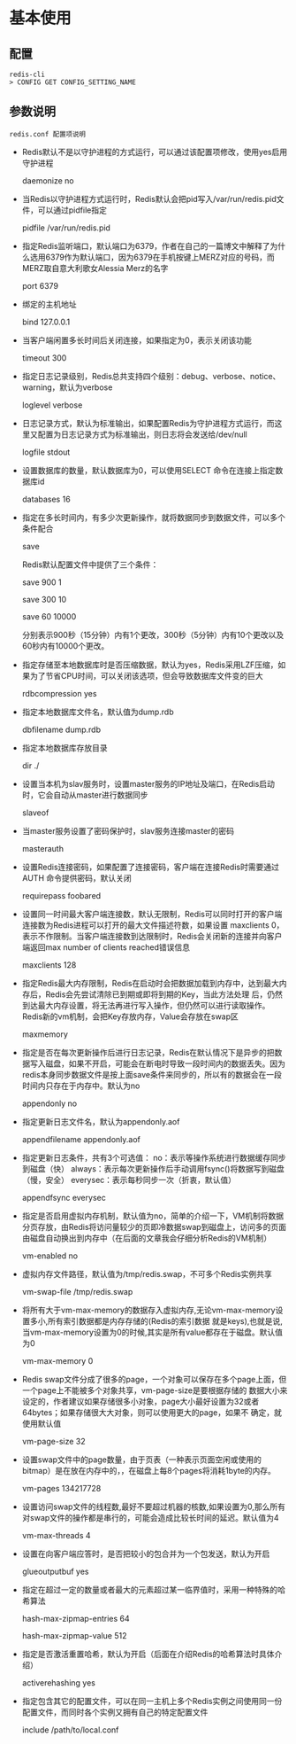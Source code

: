 # 基本使用

## 配置

```shell
redis-cli
> CONFIG GET CONFIG_SETTING_NAME
```

## 参数说明

`redis.conf 配置项说明`

- Redis默认不是以守护进程的方式运行，可以通过该配置项修改，使用yes启用守护进程

    daemonize no

- 当Redis以守护进程方式运行时，Redis默认会把pid写入/var/run/redis.pid文件，可以通过pidfile指定

    pidfile /var/run/redis.pid

- 指定Redis监听端口，默认端口为6379，作者在自己的一篇博文中解释了为什么选用6379作为默认端口，因为6379在手机按键上MERZ对应的号码，而MERZ取自意大利歌女Alessia Merz的名字

    port 6379

- 绑定的主机地址

    bind 127.0.0.1

- 当客户端闲置多长时间后关闭连接，如果指定为0，表示关闭该功能

    timeout 300

- 指定日志记录级别，Redis总共支持四个级别：debug、verbose、notice、warning，默认为verbose

    loglevel verbose

- 日志记录方式，默认为标准输出，如果配置Redis为守护进程方式运行，而这里又配置为日志记录方式为标准输出，则日志将会发送给/dev/null

    logfile stdout

- 设置数据库的数量，默认数据库为0，可以使用SELECT <dbid>命令在连接上指定数据库id

    databases 16

- 指定在多长时间内，有多少次更新操作，就将数据同步到数据文件，可以多个条件配合

    save <seconds> <changes>

    Redis默认配置文件中提供了三个条件：

    save 900 1

    save 300 10

    save 60 10000

    分别表示900秒（15分钟）内有1个更改，300秒（5分钟）内有10个更改以及60秒内有10000个更改。


- 指定存储至本地数据库时是否压缩数据，默认为yes，Redis采用LZF压缩，如果为了节省CPU时间，可以关闭该选项，但会导致数据库文件变的巨大

    rdbcompression yes

- 指定本地数据库文件名，默认值为dump.rdb

    dbfilename dump.rdb

- 指定本地数据库存放目录

    dir ./

- 设置当本机为slav服务时，设置master服务的IP地址及端口，在Redis启动时，它会自动从master进行数据同步

    slaveof <masterip> <masterport>

- 当master服务设置了密码保护时，slav服务连接master的密码

    masterauth <master-password>

- 设置Redis连接密码，如果配置了连接密码，客户端在连接Redis时需要通过AUTH <password>命令提供密码，默认关闭

    requirepass foobared

- 设置同一时间最大客户端连接数，默认无限制，Redis可以同时打开的客户端连接数为Redis进程可以打开的最大文件描述符数，如果设置 maxclients 0，表示不作限制。当客户端连接数到达限制时，Redis会关闭新的连接并向客户端返回max number of clients reached错误信息

    maxclients 128

- 指定Redis最大内存限制，Redis在启动时会把数据加载到内存中，达到最大内存后，Redis会先尝试清除已到期或即将到期的Key，当此方法处理 后，仍然到达最大内存设置，将无法再进行写入操作，但仍然可以进行读取操作。Redis新的vm机制，会把Key存放内存，Value会存放在swap区

    maxmemory <bytes>

- 指定是否在每次更新操作后进行日志记录，Redis在默认情况下是异步的把数据写入磁盘，如果不开启，可能会在断电时导致一段时间内的数据丢失。因为 redis本身同步数据文件是按上面save条件来同步的，所以有的数据会在一段时间内只存在于内存中。默认为no

    appendonly no

- 指定更新日志文件名，默认为appendonly.aof

     appendfilename appendonly.aof

- 指定更新日志条件，共有3个可选值：
    no：表示等操作系统进行数据缓存同步到磁盘（快）
    always：表示每次更新操作后手动调用fsync()将数据写到磁盘（慢，安全）
    everysec：表示每秒同步一次（折衷，默认值）

    appendfsync everysec


- 指定是否启用虚拟内存机制，默认值为no，简单的介绍一下，VM机制将数据分页存放，由Redis将访问量较少的页即冷数据swap到磁盘上，访问多的页面由磁盘自动换出到内存中（在后面的文章我会仔细分析Redis的VM机制）

     vm-enabled no

- 虚拟内存文件路径，默认值为/tmp/redis.swap，不可多个Redis实例共享

     vm-swap-file /tmp/redis.swap

- 将所有大于vm-max-memory的数据存入虚拟内存,无论vm-max-memory设置多小,所有索引数据都是内存存储的(Redis的索引数据 就是keys),也就是说,当vm-max-memory设置为0的时候,其实是所有value都存在于磁盘。默认值为0

     vm-max-memory 0

- Redis swap文件分成了很多的page，一个对象可以保存在多个page上面，但一个page上不能被多个对象共享，vm-page-size是要根据存储的 数据大小来设定的，作者建议如果存储很多小对象，page大小最好设置为32或者64bytes；如果存储很大大对象，则可以使用更大的page，如果不 确定，就使用默认值

     vm-page-size 32

- 设置swap文件中的page数量，由于页表（一种表示页面空闲或使用的bitmap）是在放在内存中的，，在磁盘上每8个pages将消耗1byte的内存。

     vm-pages 134217728

- 设置访问swap文件的线程数,最好不要超过机器的核数,如果设置为0,那么所有对swap文件的操作都是串行的，可能会造成比较长时间的延迟。默认值为4

     vm-max-threads 4

- 设置在向客户端应答时，是否把较小的包合并为一个包发送，默认为开启

    glueoutputbuf yes

- 指定在超过一定的数量或者最大的元素超过某一临界值时，采用一种特殊的哈希算法

    hash-max-zipmap-entries 64

    hash-max-zipmap-value 512

- 指定是否激活重置哈希，默认为开启（后面在介绍Redis的哈希算法时具体介绍）

    activerehashing yes

- 指定包含其它的配置文件，可以在同一主机上多个Redis实例之间使用同一份配置文件，而同时各个实例又拥有自己的特定配置文件

    include /path/to/local.conf
